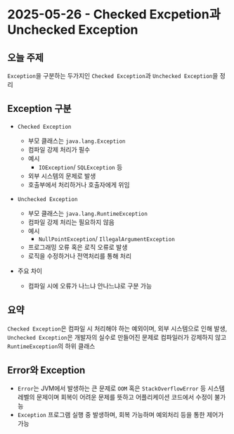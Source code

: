 # 2025-05-26 - Checked Excpetion과 Unchecked Exception

## 오늘 주제

`Exception`을 구분하는 두가지인 `Checked Exception`과 `Unchecked Exception`을 정리

## Exception 구분

- `Checked Exception`
  - 부모 클래스는 `java.lang.Exception`
  - 컴파일 강제 처리가 필수
  - 예시
    - `IOException`/ `SQLException` 등
  - 외부 시스템의 문제로 발생
  - 호출부에서 처리하거나 호출자에게 위임

- `Unchecked Exception`
  - 부모 클래스는 `java.lang.RuntimeException`
  - 컴파일 강제 처리는 필요하지 않음
  - 예시
    - `NullPointException`/ `IllegalArgumentException`
  - 프로그래밍 오류 혹은 로직 오류로 발생
  - 로직을 수정하거나 전역처리를 통해 처리

- 주요 차이
  - 컴파일 시에 오류가 나느냐 안나느냐로 구분 가능

## 요약

`Checked Exception`은 컴파일 시 처리해야 하는 예외이며, 외부 시스템으로 인해 발생, `Unchecked Exception`은 개발자의 실수로 만들어진 문제로 컴파일러가 강제하지 않고 `RuntimeException`의 하위 클래스

## Error와 Exception

- `Error`는 JVM에서 발생하는 큰 문제로 `OOM` 혹은 `StackOverflowError` 등 시스템 레벨의 문제이며 회복이 어려운 문제를 뜻하고 어플리케이션 코드에서 수정이 불가능
- `Exception` 프로그램 실행 중 발생하며, 회복 가능하며 예외처리 등을 통한 제어가 가능
